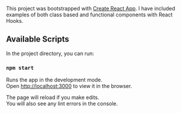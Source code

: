 This project was bootstrapped with [Create React App](https://github.com/facebook/create-react-app).
I have included examples of both class based and functional components with React Hooks.

## Available Scripts

In the project directory, you can run:

### `npm start`

Runs the app in the development mode.<br />
Open [http://localhost:3000](http://localhost:3000) to view it in the browser.

The page will reload if you make edits.<br />
You will also see any lint errors in the console.

